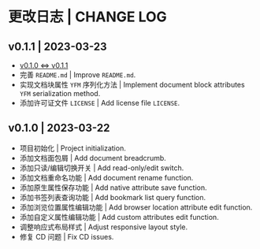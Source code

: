# 更改日志 | CHANGE LOG

## v0.1.1 | 2023-03-23

- [v0.1.0 <=> v0.1.1](https://github.com/Zuoqiu-Yingyi/widget-metadata/compare/v0.1.0...v0.1.1)
- 完善 `README.md` | Improve `README.md`.
- 实现文档块属性 `YFM` 序列化方法 | Implement document block attributes `YFM` serialization method.
- 添加许可证文件 `LICENSE` | Add license file `LICENSE`.

## v0.1.0 | 2023-03-22

- 项目初始化 | Project initialization.
- 添加文档面包屑 | Add document breadcrumb.
- 添加只读/编辑切换开关 | Add read-only/edit switch.
- 添加文档重命名功能 | Add document rename function.
- 添加原生属性保存功能 | Add native attribute save function.
- 添加书签列表查询功能 | Add bookmark list query function.
- 添加浏览位置属性编辑功能 | Add browser location attribute edit function.
- 添加自定义属性编辑功能 | Add custom attributes edit function.
- 调整响应式布局样式 | Adjust responsive layout style.
- 修复 CD 问题 | Fix CD issues.
